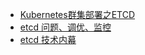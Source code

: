 


* [Kubernetes群集部署之ETCD](https://blog.51cto.com/14449530/2467211?source=drt)
* [etcd 问题、调优、监控](https://www.kubernetes.org.cn/7569.html)
* [etcd 技术内幕](http://www.xuyasong.com/?p=1706)
